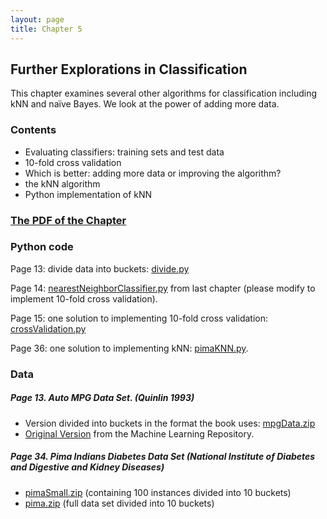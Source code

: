 ```yaml
---
layout: page
title: Chapter 5
---
```


## Further Explorations in Classification

This chapter examines several other algorithms for classification including kNN and naïve Bayes. We look at the power of adding more data.


### Contents

* Evaluating classifiers: training sets and test data
* 10-fold cross validation
* Which is better: adding more data or improving the algorithm?
* the kNN algorithm
* Python implementation of kNN

### [The PDF of the Chapter]({{site.baseurl}}assets/guideChapters/DataMining-ch5.pdf)

### Python code

Page 13: divide data into buckets: [divide.py](https://raw.githubusercontent.com/zacharski/pg2dm-python/master/ch5/divide.py)

Page 14: [nearestNeighborClassifier.py](https://raw.githubusercontent.com/zacharski/pg2dm-python/master/ch4/nearestNeighborClassifier.py) from last chapter (please modify to implement 10-fold cross validation).

Page 15: one solution to implementing 10-fold cross validation: [crossValidation.py](https://raw.githubusercontent.com/zacharski/pg2dm-python/master/ch5/crossValidation.py)

Page 36: one solution to implementing kNN: [pimaKNN.py](https://raw.githubusercontent.com/zacharski/pg2dm-python/master/ch5/pimaKNN.py).

### Data

##### Page 13. Auto MPG Data Set.  (Quinlin 1993)

* Version divided into buckets in the format the book uses: [mpgData.zip](https://raw.githubusercontent.com/zacharski/pg2dm-python/master/data/ch6/mpgData.zip)
* [Original Version](http://archive.ics.uci.edu/ml/datasets/Auto+MPG) from the Machine Learning Repository.

##### Page 34. Pima Indians Diabetes Data Set (National Institute of Diabetes and Digestive and Kidney Diseases)
* [pimaSmall.zip](https://raw.githubusercontent.com/zacharski/pg2dm-python/master/data/ch6/pimaSmall.zip) (containing 100 instances divided into 10 buckets)
* [pima.zip](https://raw.githubusercontent.com/zacharski/pg2dm-python/master/data/ch6/pima.zip) (full data set divided into 10 buckets)